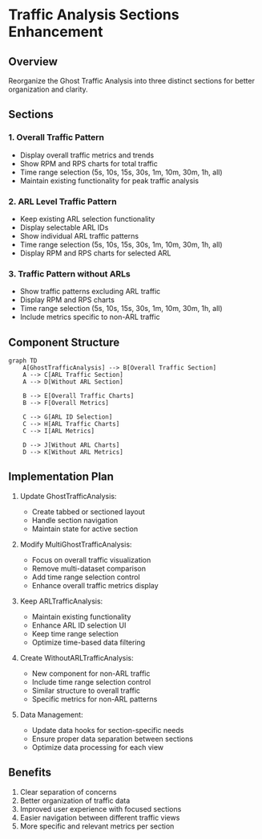 # Traffic Analysis Sections Enhancement

## Overview
Reorganize the Ghost Traffic Analysis into three distinct sections for better organization and clarity.

## Sections

### 1. Overall Traffic Pattern
- Display overall traffic metrics and trends
- Show RPM and RPS charts for total traffic
- Time range selection (5s, 10s, 15s, 30s, 1m, 10m, 30m, 1h, all)
- Maintain existing functionality for peak traffic analysis

### 2. ARL Level Traffic Pattern
- Keep existing ARL selection functionality
- Display selectable ARL IDs
- Show individual ARL traffic patterns
- Time range selection (5s, 10s, 15s, 30s, 1m, 10m, 30m, 1h, all)
- Display RPM and RPS charts for selected ARL

### 3. Traffic Pattern without ARLs
- Show traffic patterns excluding ARL traffic
- Display RPM and RPS charts
- Time range selection (5s, 10s, 15s, 30s, 1m, 10m, 30m, 1h, all)
- Include metrics specific to non-ARL traffic

## Component Structure

```mermaid
graph TD
    A[GhostTrafficAnalysis] --> B[Overall Traffic Section]
    A --> C[ARL Traffic Section]
    A --> D[Without ARL Section]
    
    B --> E[Overall Traffic Charts]
    B --> F[Overall Metrics]
    
    C --> G[ARL ID Selection]
    C --> H[ARL Traffic Charts]
    C --> I[ARL Metrics]
    
    D --> J[Without ARL Charts]
    D --> K[Without ARL Metrics]
```

## Implementation Plan

1. Update GhostTrafficAnalysis:
   - Create tabbed or sectioned layout
   - Handle section navigation
   - Maintain state for active section

2. Modify MultiGhostTrafficAnalysis:
   - Focus on overall traffic visualization
   - Remove multi-dataset comparison
   - Add time range selection control
   - Enhance overall traffic metrics display

3. Keep ARLTrafficAnalysis:
   - Maintain existing functionality
   - Enhance ARL ID selection UI
   - Keep time range selection
   - Optimize time-based data filtering

4. Create WithoutARLTrafficAnalysis:
   - New component for non-ARL traffic
   - Include time range selection control
   - Similar structure to overall traffic
   - Specific metrics for non-ARL patterns

5. Data Management:
   - Update data hooks for section-specific needs
   - Ensure proper data separation between sections
   - Optimize data processing for each view

## Benefits
1. Clear separation of concerns
2. Better organization of traffic data
3. Improved user experience with focused sections
4. Easier navigation between different traffic views
5. More specific and relevant metrics per section